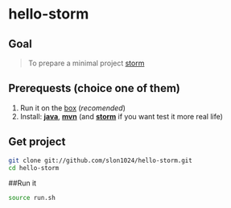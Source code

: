 hello-storm
===========

## Goal
> To prepare a minimal project [storm]

## Prerequests (choice one of them)
1. Run it on the [box] (*recomended*)
2. Install: **[java]**, **[mvn]** (and **[storm]** if you want test it more real life)

## Get project
```sh
git clone git://github.com/slon1024/hello-storm.git
cd hello-storm
```

##Run it
```sh
source run.sh
```

[box]: https://github.com/slon1024/setup_storm
[java]: http://www.oracle.com/technetwork/java/javase/downloads/index.html
[mvn]: http://maven.apache.org/
[storm]: http://storm.incubator.apache.org/
